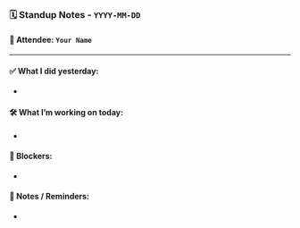 ### 🗓️ Standup Notes - `YYYY-MM-DD`

#### 👤 Attendee: `Your Name`

---

#### ✅ What I did yesterday:
- 

#### 🛠️ What I’m working on today:
- 

#### 🚧 Blockers:
- 

#### 📌 Notes / Reminders:
- 

